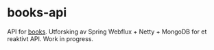 # books-api

API for [books](https://github.com/gfix/books). Utforsking av Spring Webflux + Netty + MongoDB for et reaktivt API. Work in progress.

